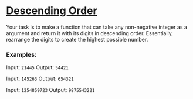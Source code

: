 # [Descending Order](https://www.codewars.com/kata/descending-order "https://www.codewars.com/kata/5467e4d82edf8bbf40000155")

Your task is to make a function that can take any non-negative integer as a argument and return it with its digits in descending order. Essentially, rearrange the digits to create the highest possible number.

### Examples:
Input: `21445`
Output: `54421`

Input: `145263`
Output: `654321`

Input: `1254859723`
Output: `9875543221`